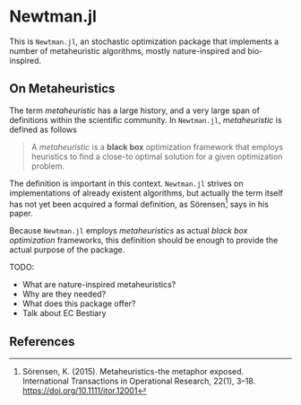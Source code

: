 # Newtman.jl

This is `Newtman.jl`, an stochastic optimization package that implements
a number of metaheuristic algorithms, mostly nature-inspired and bio-inspired.

## On Metaheuristics

The term _metaheuristic_ has a large history, and a very large span of definitions
within the scientific community. In `Newtman.jl`, _metaheuristic_ is defined as follows

>A _metaheuristic_ is a **black box** optimization framework that employs
>heuristics to find a close-to optimal solution for a given optimization
>problem.

The definition is important in this context. `Newtman.jl` strives on implementations of
already existent algorithms, but actually the term itself has not yet been acquired a formal
definition, as Sörensen[^1] says in his paper.

Because `Newtman.jl` employs _metaheuristics_ as actual _black box optimization_ frameworks,
this definition should be enough to provide the actual purpose of the package.

TODO:
- What are nature-inspired metaheuristics?
- Why are they needed?
- What does this package offer?
- Talk about EC Bestiary

## References
[^1]: Sörensen, K. (2015). Metaheuristics-the metaphor exposed. International Transactions in Operational Research, 22(1), 3–18. https://doi.org/10.1111/itor.12001